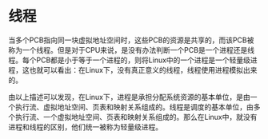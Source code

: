 # 线程

当多个PCB指向同一块虚拟地址空间时，这些PCB的资源是共享的，而该PCB被称为一个线程。但是对于CPU来说，是没有办法判断一个PCB是一个进程还是线程。每个PCB都是小于等于一个进程的，则将Linux中的一个进程是一个轻量级进程，这也就可以看出：在Linux下，没有真正意义的线程，线程使用进程模拟出来的。



由以上描述可以发现，在Linux下，进程是承担分配系统资源的基本单位，是由一个执行流、虚拟地址空间、页表和映射关系组成的。线程是调度的基本单位，由多个执行流、一个虚拟地址空间、页表和映射关系组成的。那么在Linux中，就没有进程和线程的区别，他们统一被称为轻量级进程。



